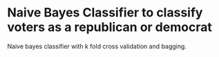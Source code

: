 # Naive Bayes Classifier to classify voters as a republican or democrat

Naive bayes classifier with k fold cross validation and bagging.
